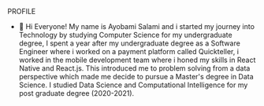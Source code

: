 PROFILE
- 👋 Hi Everyone! My name is Ayobami Salami and i started my journey into Technology by studying Computer Science for my undergraduate degree,
I spent a year after my undergraduate degree as a Software Engineer where i worked on a payment platform called Quickteller, i worked in the mobile development team where i honed my skills in React Native and React.js.
This introduced me to problem solving from a data perspective which made me decide to pursue a Master's degree in Data Science.
I studied Data Science and Computational Intelligence for my post graduate degree (2020-2021). 

<!---
AyobamiSalami/AyobamiSalami is a ✨ special ✨ repository because its `README.md` (this file) appears on your GitHub profile.
You can click the Preview link to take a look at your changes.
--->
